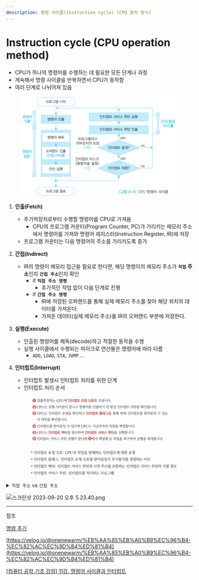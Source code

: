 ```yaml
---
description: 명령 사이클(instruction cycle) (CPU 동작 방식)
---
```


# Instruction cycle (CPU operation method)

* CPU가 하나의 명령어를 수행하는 데 필요한 모든 단계나 과정
* 계속해서 명령 사이클을 반복하면서 CPU가 동작함
* 여러 단계로 나뉘어져 있음

<figure><img src="../../.gitbook/assets/image (134).png" alt=""><figcaption></figcaption></figure>

1. **인출(Fetch)**
   * 주기억장치로부터 수행할 명령어를 CPU로 가져옴
     * CPU의 프로그램 카운터(Program Counter, PC)가 가리키는 메모리 주소에서 명령어를 가져와 명령어 레지스터(Instruction Register, IR)에 저장
   * 프로그램 카운터는 다음 명령어의 주소를 가리키도록 증가
2. **간접(Indirect)**
   * IR의 명령이 메모리 접근을 필요로 한다면, 해당 명령이의 메모리 주소가 **`직접` 주소**인지 **`간접 주소`**&#xC778;지 확인
     * if **`직접 주소 명령`**
       * 추가적인 작업 없이 다음 단계로 진행
     * if **`간접 주소 명령`**
       * IR에 저장된 오퍼랜드를 통해 실제 메모리 주소를 찾아 해당 위치의 데이터를 가져온다.
       * 가져온 데이터(실제 메모리 주소)를 IR의 오퍼랜드 부분에 저장한다.
3. **실행(Execute)**
   * 인출된 명령어를 해독(decode)하고 적절한 동작을 수행
   * 실행 사이클에서 수행되는 마이크로 연산들은 명령어에 따라 다름
     * `ADD`, `LOAD`, `STA`, `JUMP` …
4.  **인터럽트(Interrupt)**

    * 인터럽트 발생시 인터럽트 처리를 위한 단계
    * 인터럽트 처리 순서

    <figure><img src="../../.gitbook/assets/image (135).png" alt=""><figcaption></figcaption></figure>

<details>

<summary><code>직접 주소</code> vs <code>간접 주소</code></summary>

\*\*주소 지정 방식(Addressing Modes)\*\*에 대한 내용이다.

#### **직접 주소 지정 방식 (Direct Access Mode)**

* **개념**: 직접 메모리 접근 방식에서는 어셈블리 명령어 내의 오퍼랜드가 실제로 접근하고자 하는 메모리의 주소를 직접 나타냅니다.
* **예시**: \*\*`LOAD R1, 1000`\*\*이라는 명령어가 있다면, 이는 메모리 주소 \*\*`1000`\*\*에서 값을 가져와서 레지스터 \*\*`R1`\*\*에 저장하라는 의미입니다.

#### **간접 주소 지정 방식 (Indirect Access Mode)**

* **개념**: 간접 메모리 접근 방식에서는 어셈블리 명령어 내의 오퍼랜드가 실제 데이터의 메모리 주소를 담고 있는 다른 메모리 위치를 가리킵니다. 즉, 명령어의 오퍼랜드는 "주소의 주소"를 나타내게 됩니다.
* **예시**: \*\*`LOAD R1, (1000)`\*\*이라는 명령어가 있다면, 이는 메모리 주소 \*\*`1000`\*\*에 저장된 값을 먼저 가져와서 (이 값은 또 다른 메모리 주소일 것입니다), 그 주소 위치에서 실제 데이터를 가져와 레지스터 \*\*`R1`\*\*에 저장하라는 의미입니다.

간단히 요약하면:

* **직접 주소 지정 방식**: "이 주소에 있는 데이터를 가져와라."
* **간접 주소 지정 방식**: "이 주소에 있는 값을 가져와, 그 값이 가리키는 주소로 가서 데이터를 가져와라."

간접 접근 방식은 특정 목적에 맞게 메모리 구조를 동적으로 변경할 필요가 있을 때 유용합니다. 예를 들어, 포인터나 참조 변수, 테이블 기반의 접근 방식 등에서 간접 메모리 접근 방식을 활용하게 됩니다.

</details>



![스크린샷 2023-09-20 오후 5.23.40.png](https://prod-files-secure.s3.us-west-2.amazonaws.com/cc7e2c56-c0b4-4ec2-b96f-8b74abd33a8b/0087f83c-9051-4323-a0c9-808f7d9992f3/%E1%84%89%E1%85%B3%E1%84%8F%E1%85%B3%E1%84%85%E1%85%B5%E1%86%AB%E1%84%89%E1%85%A3%E1%86%BA_2023-09-20_%E1%84%8B%E1%85%A9%E1%84%92%E1%85%AE_5.23.40.png)

***

참조

[명령 주기](https://ko.wikipedia.org/wiki/%EB%AA%85%EB%A0%B9_%EC%A3%BC%EA%B8%B0)

[https://velog.io/@onenewarm/%EB%AA%85%EB%A0%B9%EC%96%B4-%EC%82%AC%EC%9D%B4%ED%81%B4](https://velog.io/@onenewarm/%EB%AA%85%EB%A0%B9%EC%96%B4-%EC%82%AC%EC%9D%B4%ED%81%B4)

[\[컴퓨터 공학 기초 강의\] 11강. 명령어 사이클과 인터럽트](https://youtu.be/3Yz7OnVUM28?si=31EIJvkmYVr_pkbJ)
